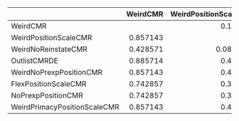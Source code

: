 |                              |   WeirdCMR |   WeirdPositionScaleCMR |   WeirdNoReinstateCMR |   OutlistCMRDE |   WeirdNoPrexpPositionCMR |   FlexPositionScaleCMR |   NoPrexpPositionCMR |   WeirdPrimacyPositionScaleCMR |
|:-----------------------------|-----------:|------------------------:|----------------------:|---------------:|--------------------------:|-----------------------:|---------------------:|-------------------------------:|
| WeirdCMR                     |            |               0.142857  |              0.571429 |       0.114286 |                  0.142857 |               0.257143 |             0.257143 |                      0.142857  |
| WeirdPositionScaleCMR        |   0.857143 |                         |              0.914286 |       0.542857 |                  0.542857 |               0.6      |             0.657143 |                      0.514286  |
| WeirdNoReinstateCMR          |   0.428571 |               0.0857143 |                       |       0.2      |                  0.114286 |               0.171429 |             0.285714 |                      0.0857143 |
| OutlistCMRDE                 |   0.885714 |               0.457143  |              0.8      |                |                  0.4      |               0.485714 |             0.6      |                      0.514286  |
| WeirdNoPrexpPositionCMR      |   0.857143 |               0.457143  |              0.885714 |       0.6      |                           |               0.428571 |             0.828571 |                      0.485714  |
| FlexPositionScaleCMR         |   0.742857 |               0.371429  |              0.828571 |       0.514286 |                  0.571429 |                        |             0.742857 |                      0.428571  |
| NoPrexpPositionCMR           |   0.742857 |               0.342857  |              0.714286 |       0.4      |                  0.171429 |               0.257143 |                      |                      0.257143  |
| WeirdPrimacyPositionScaleCMR |   0.857143 |               0.485714  |              0.914286 |       0.485714 |                  0.514286 |               0.571429 |             0.742857 |                                |